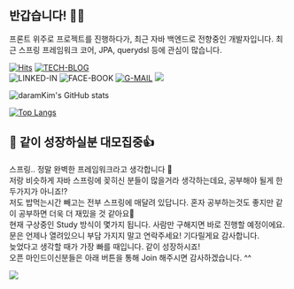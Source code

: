 ## 반갑습니다! 🙇🏻
프론트 위주로 프로젝트를 진행하다가, 최근 자바 백엔드로 전향중인 개발자입니다.
최근 스프링 프레임워크 코어, JPA, querydsl 등에 관심이 많습니다.   


[![Hits](https://hits.seeyoufarm.com/api/count/incr/badge.svg?url=https%3A%2F%2Fgithub.com%2FdaramKim%2Fhit-counter&count_bg=%2379C83D&title_bg=%23555555&icon=&icon_color=%23E7E7E7&title=hits&edge_flat=false)](https://hits.seeyoufarm.com)
[![TECH-BLOG](http://img.shields.io/badge/-Tech%20blog-FB5BC5?style=flat-square&logo=github)](https://github.com/daramKim)	
![LINKED-IN](https://img.shields.io/badge/-LinkedIn-blue?style=flat-square&logo=Linkedin&logoColor=white&link=https://www.linkedin.com)
![FACE-BOOK](https://img.shields.io/badge/facebook-1877f2?style=flat-square&logo=facebook&logoColor=white&link=https://www.facebook.com)
[![G-MAIL](https://img.shields.io/badge/Gmail-d14836?style=flat-square&logo=Gmail&logoColor=white&link=mailto:chaindevchu@gmail.com)](mailto:chaindevchu@gmail.com)
<a href="#">
    <img src="https://badgen.net/badge/icon/Software engineer?icon=https://caple-static.s3.ap-northeast-2.amazonaws.com/cobalt-badge.svg&label&color=5B69C3&labelColor=414C9A" />
</a>


<!--
**daramKim/daramKim** is a ✨ _special_ ✨ repository because its `README.md` (this file) appears on your GitHub profile.

Here are some ideas to get you started:

- 🔭 I’m currently working on ...
- 🌱 I’m currently learning ...
- 👯 I’m looking to collaborate on ...
- 🤔 I’m looking for help with ...
- 💬 Ask me about ...
- 📫 How to reach me: ...
- 😄 Pronouns: ...
- ⚡ Fun fact: ...
-->


![daramKim's GitHub stats](https://github-readme-stats.vercel.app/api?username=daramKim&show_icons=true&bg_color=10,e96443,904e95&title_color=184e95&text_color=black&border_color=grey)
<!-- 
All inbuilt themes :-
dark, radical, merko, gruvbox, tokyonight, onedark, cobalt, synthwave, highcontrast, dracula
 -->
<!-- graident
&bg_color=30,e96443,904e95&title_color=fff&text_color=fff 
-->

[![Top Langs](https://github-readme-stats.vercel.app/api/top-langs/?username=daramKim&layout=compact&theme=cobalt&border_color=2e4058&hide=python,C,C%2B%2B)](https://github.com/daramKim)

<!-- wakatime... 이건 사용할지 안할지 고려중
[![daramKim's wakatime stats](https://github-readme-stats.vercel.app/api/wakatime?username=daramKim&border_color=2e4058)](https://github.com/daramKim) 
-->


## :sparkling_heart: 같이 성장하실분 대모집중👍
스프링.. 정말 완벽한 프레임워크라고 생각합니다 💯      
저랑 비슷하게 자바 스프링에 꽂히신 분들이 많을거라 생각하는데요, 공부해야 될게 한두가지가 아니죠!?    
저도 밥먹는시간 빼고는 전부 스프링에 매달려 있답니다.
혼자 공부하는것도 좋지만 같이 공부하면 더욱 더 재밌을 것 같아요🤗   
현재 구상중인 Study 방식이 몇가지 됩니다. 사람만 구해지면 바로 진행할 예정이에요.   
문은 언제나 열려있으니 부담 가지지 말고 연락주세요! 기다릴게요 감사합니다.    
늦었다고 생각할 때가 가장 빠를 때입니다. 같이 성장하시죠!    
오픈 마인드이신분들은 아래 버튼을 통해 Join 해주시면 감사하겠습니다. ^^  

<a href="mailto:chaindevchu@gmail.com">
   <img src="https://badgen.net/badge/icon/📕?icon=terminal&label=Do you wanna study?&color=29ABE0&labelColor=29ABE0" />
</a>
